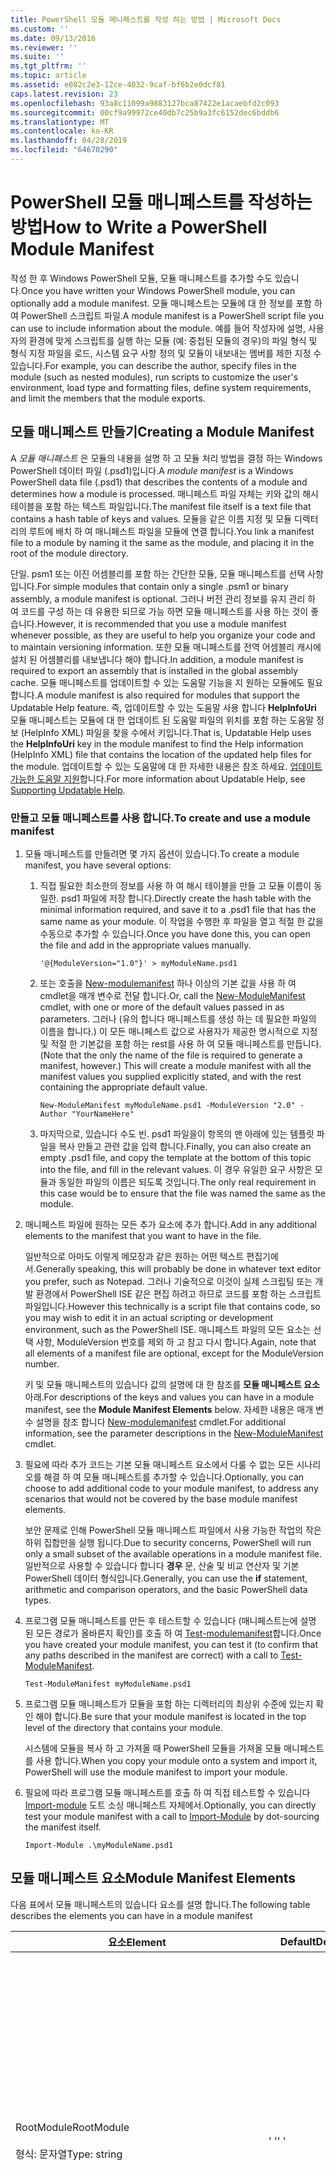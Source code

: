 ```yaml
---
title: PowerShell 모듈 매니페스트를 작성 하는 방법 | Microsoft Docs
ms.custom: ''
ms.date: 09/13/2016
ms.reviewer: ''
ms.suite: ''
ms.tgt_pltfrm: ''
ms.topic: article
ms.assetid: e082c2e3-12ce-4032-9caf-bf6b2e0dcf81
caps.latest.revision: 23
ms.openlocfilehash: 93a8c11099a9883127bca87422e1acaebfd2c093
ms.sourcegitcommit: 00cf9a99972ce40db7c25b9a3fc6152dec6bddb6
ms.translationtype: MT
ms.contentlocale: ko-KR
ms.lasthandoff: 04/28/2019
ms.locfileid: "64670290"
---
```

# <a name="how-to-write-a-powershell-module-manifest"></a><span data-ttu-id="dcaa3-102">PowerShell 모듈 매니페스트를 작성하는 방법</span><span class="sxs-lookup"><span data-stu-id="dcaa3-102">How to Write a PowerShell Module Manifest</span></span>

<span data-ttu-id="dcaa3-103">작성 한 후 Windows PowerShell 모듈, 모듈 매니페스트를 추가할 수도 있습니다.</span><span class="sxs-lookup"><span data-stu-id="dcaa3-103">Once you have written your Windows PowerShell module, you can optionally add a module manifest.</span></span> <span data-ttu-id="dcaa3-104">모듈 매니페스트는 모듈에 대 한 정보를 포함 하 여 PowerShell 스크립트 파일.</span><span class="sxs-lookup"><span data-stu-id="dcaa3-104">A module manifest is a PowerShell script file you can use to include information about the module.</span></span> <span data-ttu-id="dcaa3-105">예를 들어 작성자에 설명, 사용자의 환경에 맞게 스크립트를 실행 하는 모듈 (예: 중첩된 모듈의 경우)의 파일 형식 및 형식 지정 파일을 로드, 시스템 요구 사항 정의 및 모듈이 내보내는 멤버를 제한 지정 수 있습니다.</span><span class="sxs-lookup"><span data-stu-id="dcaa3-105">For example, you can describe the author, specify files in the module (such as nested modules), run scripts to customize the user's environment, load type and formatting files, define system requirements, and limit the members that the module exports.</span></span>

## <a name="creating-a-module-manifest"></a><span data-ttu-id="dcaa3-106">모듈 매니페스트 만들기</span><span class="sxs-lookup"><span data-stu-id="dcaa3-106">Creating a Module Manifest</span></span>

<span data-ttu-id="dcaa3-107">A *모듈 매니페스트* 은 모듈의 내용을 설명 하 고 모듈 처리 방법을 결정 하는 Windows PowerShell 데이터 파일 (.psd1)입니다.</span><span class="sxs-lookup"><span data-stu-id="dcaa3-107">A *module manifest* is a Windows PowerShell data file (.psd1) that describes the contents of a module and determines how a module is processed.</span></span> <span data-ttu-id="dcaa3-108">매니페스트 파일 자체는 키와 값의 해시 테이블을 포함 하는 텍스트 파일입니다.</span><span class="sxs-lookup"><span data-stu-id="dcaa3-108">The manifest file itself is a text file that contains a hash table of keys and values.</span></span> <span data-ttu-id="dcaa3-109">모듈을 같은 이름 지정 및 모듈 디렉터리의 루트에 배치 하 여 매니페스트 파일을 모듈에 연결 합니다.</span><span class="sxs-lookup"><span data-stu-id="dcaa3-109">You link a manifest file to a module by naming it the same as the module, and placing it in the root of the module directory.</span></span>

<span data-ttu-id="dcaa3-110">단일. psm1 또는 이진 어셈블리를 포함 하는 간단한 모듈, 모듈 매니페스트를 선택 사항입니다.</span><span class="sxs-lookup"><span data-stu-id="dcaa3-110">For simple modules that contain only a single .psm1 or binary assembly, a module manifest is optional.</span></span> <span data-ttu-id="dcaa3-111">그러나 버전 관리 정보를 유지 관리 하 여 코드를 구성 하는 데 유용한 되므로 가능 하면 모듈 매니페스트를 사용 하는 것이 좋습니다.</span><span class="sxs-lookup"><span data-stu-id="dcaa3-111">However, it is recommended that you use a module manifest whenever possible, as they are useful to help you organize your code and to maintain versioning information.</span></span> <span data-ttu-id="dcaa3-112">또한 모듈 매니페스트를 전역 어셈블리 캐시에 설치 된 어셈블리를 내보냅니다 해야 합니다.</span><span class="sxs-lookup"><span data-stu-id="dcaa3-112">In addition, a module manifest is required to export an assembly that is installed in the global assembly cache.</span></span> <span data-ttu-id="dcaa3-113">모듈 매니페스트를 업데이트할 수 있는 도움말 기능을 지 원하는 모듈에도 필요 합니다.</span><span class="sxs-lookup"><span data-stu-id="dcaa3-113">A module manifest is also required for modules that support the Updatable Help feature.</span></span> <span data-ttu-id="dcaa3-114">즉, 업데이트할 수 있는 도움말 사용 합니다 **HelpInfoUri** 모듈 매니페스트는 모듈에 대 한 업데이트 된 도움말 파일의 위치를 포함 하는 도움말 정보 (HelpInfo XML) 파일을 찾을 수에서 키입니다.</span><span class="sxs-lookup"><span data-stu-id="dcaa3-114">That is, Updatable Help uses the **HelpInfoUri** key in the module manifest to find the Help information (HelpInfo XML) file that contains the location of the updated help files for the module.</span></span> <span data-ttu-id="dcaa3-115">업데이트할 수 있는 도움말에 대 한 자세한 내용은 참조 하세요. [업데이트 가능한 도움말 지원](./supporting-updatable-help.md)합니다.</span><span class="sxs-lookup"><span data-stu-id="dcaa3-115">For more information about Updatable Help, see [Supporting Updatable Help](./supporting-updatable-help.md).</span></span>

### <a name="to-create-and-use-a-module-manifest"></a><span data-ttu-id="dcaa3-116">만들고 모듈 매니페스트를 사용 합니다.</span><span class="sxs-lookup"><span data-stu-id="dcaa3-116">To create and use a module manifest</span></span>

1. <span data-ttu-id="dcaa3-117">모듈 매니페스트를 만들려면 몇 가지 옵션이 있습니다.</span><span class="sxs-lookup"><span data-stu-id="dcaa3-117">To create a module manifest, you have several options:</span></span>

   1. <span data-ttu-id="dcaa3-118">직접 필요한 최소한의 정보를 사용 하 여 해시 테이블을 만들 고 모듈 이름이 동일한. psd1 파일에 저장 합니다.</span><span class="sxs-lookup"><span data-stu-id="dcaa3-118">Directly create the hash table with the minimal information required, and save it to a .psd1 file that has the same name as your module.</span></span> <span data-ttu-id="dcaa3-119">이 작업을 수행한 후 파일을 열고 적절 한 값을 수동으로 추가할 수 있습니다.</span><span class="sxs-lookup"><span data-stu-id="dcaa3-119">Once you have done this, you can open the file and add in the appropriate values manually.</span></span>

      `'@{ModuleVersion="1.0"}' > myModuleName.psd1`

   2. <span data-ttu-id="dcaa3-120">또는 호출을 [New-modulemanifest](/powershell/module/Microsoft.PowerShell.Core/New-ModuleManifest) 하나 이상의 기본 값을 사용 하 여 cmdlet을 매개 변수로 전달 합니다.</span><span class="sxs-lookup"><span data-stu-id="dcaa3-120">Or, call the [New-ModuleManifest](/powershell/module/Microsoft.PowerShell.Core/New-ModuleManifest) cmdlet, with one or more of the default values passed in as parameters.</span></span> <span data-ttu-id="dcaa3-121">그러나 (유의 합니다 매니페스트를 생성 하는 데 필요한 파일의 이름을 합니다.) 이 모든 매니페스트 값으로 사용자가 제공한 명시적으로 지정 및 적절 한 기본값을 포함 하는 rest를 사용 하 여 모듈 매니페스트를 만듭니다.</span><span class="sxs-lookup"><span data-stu-id="dcaa3-121">(Note that the only the name of the file is required to generate a manifest, however.) This will create a module manifest with all the manifest values you supplied explicitly stated, and with the rest containing the appropriate default value.</span></span>

      `New-ModuleManifest myModuleName.psd1 -ModuleVersion "2.0" -Author "YourNameHere"`

   3. <span data-ttu-id="dcaa3-122">마지막으로, 있습니다 수도 빈. psd1 파일을이 항목의 맨 아래에 있는 템플릿 파일을 복사 만들고 관련 값을 입력 합니다.</span><span class="sxs-lookup"><span data-stu-id="dcaa3-122">Finally, you can also create an empty .psd1 file, and copy the template at the bottom of this topic into the file, and fill in the relevant values.</span></span> <span data-ttu-id="dcaa3-123">이 경우 유일한 요구 사항은 모듈과 동일한 파일의 이름은 되도록 것입니다.</span><span class="sxs-lookup"><span data-stu-id="dcaa3-123">The only real requirement in this case would be to ensure that the file was named the same as the module.</span></span>

2. <span data-ttu-id="dcaa3-124">매니페스트 파일에 원하는 모든 추가 요소에 추가 합니다.</span><span class="sxs-lookup"><span data-stu-id="dcaa3-124">Add in any additional elements to the manifest that you want to have in the file.</span></span>

   <span data-ttu-id="dcaa3-125">일반적으로 아마도 이렇게 메모장과 같은 원하는 어떤 텍스트 편집기에서.</span><span class="sxs-lookup"><span data-stu-id="dcaa3-125">Generally speaking, this will probably be done in whatever text editor you prefer, such as Notepad.</span></span> <span data-ttu-id="dcaa3-126">그러나 기술적으로 이것이 실제 스크립팅 또는 개발 환경에서 PowerShell ISE 같은 편집 하려고 하므로 코드를 포함 하는 스크립트 파일입니다.</span><span class="sxs-lookup"><span data-stu-id="dcaa3-126">However this technically is a script file that contains code, so you may wish to edit it in an actual scripting or development environment, such as the PowerShell ISE.</span></span> <span data-ttu-id="dcaa3-127">매니페스트 파일의 모든 요소는 선택 사항, ModuleVersion 번호를 제외 하 고 참고 다시 합니다.</span><span class="sxs-lookup"><span data-stu-id="dcaa3-127">Again, note that all elements of a manifest file are optional, except for the ModuleVersion number.</span></span>

   <span data-ttu-id="dcaa3-128">키 및 모듈 매니페스트의 있습니다 값의 설명에 대 한 참조를 **모듈 매니페스트 요소** 아래.</span><span class="sxs-lookup"><span data-stu-id="dcaa3-128">For descriptions of the keys and values you can have in a module manifest, see the **Module Manifest Elements** below.</span></span> <span data-ttu-id="dcaa3-129">자세한 내용은 매개 변수 설명을 참조 합니다 [New-modulemanifest](/powershell/module/Microsoft.PowerShell.Core/New-ModuleManifest) cmdlet.</span><span class="sxs-lookup"><span data-stu-id="dcaa3-129">For additional information, see the parameter descriptions in the  [New-ModuleManifest](/powershell/module/Microsoft.PowerShell.Core/New-ModuleManifest) cmdlet.</span></span>

3. <span data-ttu-id="dcaa3-130">필요에 따라 추가 코드는 기본 모듈 매니페스트 요소에서 다룰 수 없는 모든 시나리오를 해결 하 여 모듈 매니페스트를 추가할 수 있습니다.</span><span class="sxs-lookup"><span data-stu-id="dcaa3-130">Optionally, you can choose to add additional code to your module manifest, to address any scenarios that would not be covered by the base module manifest elements.</span></span>

   <span data-ttu-id="dcaa3-131">보안 문제로 인해 PowerShell 모듈 매니페스트 파일에서 사용 가능한 작업의 작은 하위 집합만을 실행 됩니다.</span><span class="sxs-lookup"><span data-stu-id="dcaa3-131">Due to security concerns, PowerShell will run only a small subset of the available operations in a module manifest file.</span></span> <span data-ttu-id="dcaa3-132">일반적으로 사용할 수 있습니다 합니다 **경우** 문, 산술 및 비교 연산자 및 기본 PowerShell 데이터 형식입니다.</span><span class="sxs-lookup"><span data-stu-id="dcaa3-132">Generally, you can use the **if** statement, arithmetic and comparison operators, and the basic PowerShell data types.</span></span>

4. <span data-ttu-id="dcaa3-133">프로그램 모듈 매니페스트를 만든 후 테스트할 수 있습니다 (매니페스트는에 설명 된 모든 경로가 올바른지 확인)를 호출 하 여 [Test-modulemanifest](/powershell/module/Microsoft.PowerShell.Core/Test-ModuleManifest)합니다.</span><span class="sxs-lookup"><span data-stu-id="dcaa3-133">Once you have created your module manifest, you can test it (to confirm that any paths described in the manifest are correct) with a call to [Test-ModuleManifest](/powershell/module/Microsoft.PowerShell.Core/Test-ModuleManifest).</span></span>

   `Test-ModuleManifest myModuleName.psd1`

5. <span data-ttu-id="dcaa3-134">프로그램 모듈 매니페스트가 모듈을 포함 하는 디렉터리의 최상위 수준에 있는지 확인 해야 합니다.</span><span class="sxs-lookup"><span data-stu-id="dcaa3-134">Be sure that your module manifest is located in the top level of the directory that contains your module.</span></span>

   <span data-ttu-id="dcaa3-135">시스템에 모듈을 복사 하 고 가져올 때 PowerShell 모듈을 가져올 모듈 매니페스트를 사용 합니다.</span><span class="sxs-lookup"><span data-stu-id="dcaa3-135">When you copy your module onto a system and import it, PowerShell will use the module manifest to import your module.</span></span>

6. <span data-ttu-id="dcaa3-136">필요에 따라 프로그램 모듈 매니페스트를 호출 하 여 직접 테스트할 수 있습니다 [Import-module](/powershell/module/Microsoft.PowerShell.Core/Import-Module) 도트 소싱 매니페스트 자체에서.</span><span class="sxs-lookup"><span data-stu-id="dcaa3-136">Optionally, you can directly test your module manifest with a call to [Import-Module](/powershell/module/Microsoft.PowerShell.Core/Import-Module) by dot-sourcing the manifest itself.</span></span>

   `Import-Module .\myModuleName.psd1`

## <a name="module-manifest-elements"></a><span data-ttu-id="dcaa3-137">모듈 매니페스트 요소</span><span class="sxs-lookup"><span data-stu-id="dcaa3-137">Module Manifest Elements</span></span>

<span data-ttu-id="dcaa3-138">다음 표에서 모듈 매니페스트의 있습니다 요소를 설명 합니다.</span><span class="sxs-lookup"><span data-stu-id="dcaa3-138">The following table describes the elements you can have in a module manifest</span></span>

|<span data-ttu-id="dcaa3-139">요소</span><span class="sxs-lookup"><span data-stu-id="dcaa3-139">Element</span></span>|<span data-ttu-id="dcaa3-140">Default</span><span class="sxs-lookup"><span data-stu-id="dcaa3-140">Default</span></span>|<span data-ttu-id="dcaa3-141">설명</span><span class="sxs-lookup"><span data-stu-id="dcaa3-141">Description</span></span>|
|-------------|-------------|-----------------|
|<span data-ttu-id="dcaa3-142">RootModule</span><span class="sxs-lookup"><span data-stu-id="dcaa3-142">RootModule</span></span><br /><br /> <span data-ttu-id="dcaa3-143">형식: 문자열</span><span class="sxs-lookup"><span data-stu-id="dcaa3-143">Type: string</span></span>|<span data-ttu-id="dcaa3-144">' '</span><span class="sxs-lookup"><span data-stu-id="dcaa3-144">' '</span></span>|<span data-ttu-id="dcaa3-145">스크립트 모듈 또는 이진 모듈 파일이이 매니페스트에 연결 된입니다.</span><span class="sxs-lookup"><span data-stu-id="dcaa3-145">Script module or binary module file associated with this manifest.</span></span> <span data-ttu-id="dcaa3-146">이전 버전의 PowerShell이이 요소는 ModuleToProcess를 호출 합니다.</span><span class="sxs-lookup"><span data-stu-id="dcaa3-146">Previous versions of PowerShell called this element the ModuleToProcess.</span></span><br /><br /> <span data-ttu-id="dcaa3-147">루트 모듈에 대해 가능한 유형을 비워둘 수 (있는 이해를 돕기 위해를 **매니페스트** 모듈), 스크립트 모듈의 이름 (이 수 있습니다. psm1는 **스크립트** 모듈), 또는 이진 모듈 (.exe 또는.dll의 이름 그러면이 **이진** 모듈).</span><span class="sxs-lookup"><span data-stu-id="dcaa3-147">Possible types for the root module can be empty (which will make this a **Manifest** module), the name of a script module (.psm1, which makes this a **Script** module), or the name of a binary module (.exe or .dll, which makes this a **Binary** module).</span></span> <span data-ttu-id="dcaa3-148">모듈 매니페스트 (.psd1) 또는 스크립트 파일 (.ps1) 이름을이 요소에 배치 하면 오류가 발생 합니다.</span><span class="sxs-lookup"><span data-stu-id="dcaa3-148">Placing the name of a module manifest (.psd1) or a script file (.ps1) in this element will cause an error to occur.</span></span>|
|<span data-ttu-id="dcaa3-149">ModuleVersion</span><span class="sxs-lookup"><span data-stu-id="dcaa3-149">ModuleVersion</span></span><br /><br /> <span data-ttu-id="dcaa3-150">형식: 문자열</span><span class="sxs-lookup"><span data-stu-id="dcaa3-150">Type: string</span></span>|<span data-ttu-id="dcaa3-151">1.0</span><span class="sxs-lookup"><span data-stu-id="dcaa3-151">1.0</span></span>|<span data-ttu-id="dcaa3-152">이 모듈의 버전 번호입니다.</span><span class="sxs-lookup"><span data-stu-id="dcaa3-152">Version number of this module.</span></span> <span data-ttu-id="dcaa3-153">문자열 [System.Version]로 변환할 수 있어야 합니다.</span><span class="sxs-lookup"><span data-stu-id="dcaa3-153">The string must be able to convert to [System.Version].</span></span> <span data-ttu-id="dcaa3-154">즉, ' #. #. #. #. #'.</span><span class="sxs-lookup"><span data-stu-id="dcaa3-154">That is, '#.#.#.#.#'.</span></span> <span data-ttu-id="dcaa3-155">`Import-Module` 찾은 첫 번째 모듈을 로드 합니다는 **$psModulePath** 는 이름과 일치 하는 및를 최소한으로 높은 ModuleVersion에는 `-MinimumVersion` 매개 변수입니다.</span><span class="sxs-lookup"><span data-stu-id="dcaa3-155">`Import-Module` will load the first module it finds on the **$psModulePath** that matches the name, and has at least as high a ModuleVersion, as the `-MinimumVersion` parameter.</span></span> <span data-ttu-id="dcaa3-156">특정 버전을 가져오려면는`-RequiredVersion` 매개 변수를 대신 합니다.</span><span class="sxs-lookup"><span data-stu-id="dcaa3-156">To import a specific version, use the`-RequiredVersion` parameter, instead.</span></span><br /><br /> <span data-ttu-id="dcaa3-157">예: `ModuleVersion = '1.0'`</span><span class="sxs-lookup"><span data-stu-id="dcaa3-157">Example: `ModuleVersion = '1.0'`</span></span>|
|<span data-ttu-id="dcaa3-158">GUID</span><span class="sxs-lookup"><span data-stu-id="dcaa3-158">GUID</span></span><br /><br /> <span data-ttu-id="dcaa3-159">형식: 문자열</span><span class="sxs-lookup"><span data-stu-id="dcaa3-159">Type: string</span></span>|<span data-ttu-id="dcaa3-160">자동 생성 된 GUID</span><span class="sxs-lookup"><span data-stu-id="dcaa3-160">Autogenerated GUID</span></span>|<span data-ttu-id="dcaa3-161">이 모듈을 고유 하 게 식별 하는 데 사용 하는 ID입니다.</span><span class="sxs-lookup"><span data-stu-id="dcaa3-161">ID used to uniquely identify this module.</span></span> <span data-ttu-id="dcaa3-162">참고는 현재 GUID 기준으로 모듈을 가져올 수 없습니다.</span><span class="sxs-lookup"><span data-stu-id="dcaa3-162">Note that you cannot currently import a module by GUID.</span></span><br /><br /> <span data-ttu-id="dcaa3-163">예: `GUID = 'cfc45206-1e49-459d-a8ad-5b571ef94857'`</span><span class="sxs-lookup"><span data-stu-id="dcaa3-163">Example: `GUID = 'cfc45206-1e49-459d-a8ad-5b571ef94857'`</span></span>|
|<span data-ttu-id="dcaa3-164">Author</span><span class="sxs-lookup"><span data-stu-id="dcaa3-164">Author</span></span><br /><br /> <span data-ttu-id="dcaa3-165">형식: 문자열</span><span class="sxs-lookup"><span data-stu-id="dcaa3-165">Type: string</span></span>|<span data-ttu-id="dcaa3-166">없음</span><span class="sxs-lookup"><span data-stu-id="dcaa3-166">None</span></span>|<span data-ttu-id="dcaa3-167">이 모듈의 작성자입니다.</span><span class="sxs-lookup"><span data-stu-id="dcaa3-167">Author of this module.</span></span><br /><br /> <span data-ttu-id="dcaa3-168">예: `Author = 'AuthorNameHere'`</span><span class="sxs-lookup"><span data-stu-id="dcaa3-168">Example: `Author = 'AuthorNameHere'`</span></span>|
|<span data-ttu-id="dcaa3-169">CompanyName</span><span class="sxs-lookup"><span data-stu-id="dcaa3-169">CompanyName</span></span><br /><br /> <span data-ttu-id="dcaa3-170">형식: 문자열</span><span class="sxs-lookup"><span data-stu-id="dcaa3-170">Type: string</span></span>|<span data-ttu-id="dcaa3-171">Unknown</span><span class="sxs-lookup"><span data-stu-id="dcaa3-171">Unknown</span></span>|<span data-ttu-id="dcaa3-172">회사 또는이 모듈의 공급 업체입니다.</span><span class="sxs-lookup"><span data-stu-id="dcaa3-172">Company or vendor of this module.</span></span><br /><br /> <span data-ttu-id="dcaa3-173">예: `CompanyName = 'Fabrikam'`</span><span class="sxs-lookup"><span data-stu-id="dcaa3-173">Example: `CompanyName = 'Fabrikam'`</span></span>|
|<span data-ttu-id="dcaa3-174">저작권</span><span class="sxs-lookup"><span data-stu-id="dcaa3-174">Copyright</span></span><br /><br /> <span data-ttu-id="dcaa3-175">형식: 문자열</span><span class="sxs-lookup"><span data-stu-id="dcaa3-175">Type: string</span></span>|<span data-ttu-id="dcaa3-176">(c) [currentYear] [작성].</span><span class="sxs-lookup"><span data-stu-id="dcaa3-176">(c) [currentYear] [Author].</span></span> <span data-ttu-id="dcaa3-177">All rights reserved.</span><span class="sxs-lookup"><span data-stu-id="dcaa3-177">All rights reserved.</span></span>|<span data-ttu-id="dcaa3-178">이 모듈에 대 한 저작권 정보입니다.</span><span class="sxs-lookup"><span data-stu-id="dcaa3-178">Copyright statement for this module.</span></span><br /><br /> <span data-ttu-id="dcaa3-179">예: `Copyright = '2016 AuthorName. All rights reserved.'`</span><span class="sxs-lookup"><span data-stu-id="dcaa3-179">Example: `Copyright = '2016 AuthorName. All rights reserved.'`</span></span>|
|<span data-ttu-id="dcaa3-180">설명</span><span class="sxs-lookup"><span data-stu-id="dcaa3-180">Description</span></span><br /><br /> <span data-ttu-id="dcaa3-181">형식: 문자열</span><span class="sxs-lookup"><span data-stu-id="dcaa3-181">Type: string</span></span>|<span data-ttu-id="dcaa3-182">' '</span><span class="sxs-lookup"><span data-stu-id="dcaa3-182">' '</span></span>|<span data-ttu-id="dcaa3-183">이 모듈에서 제공 하는 기능에 대 한 설명입니다.</span><span class="sxs-lookup"><span data-stu-id="dcaa3-183">Description of the functionality provided by this module.</span></span><br /><br /> <span data-ttu-id="dcaa3-184">예: `Description = 'This is a description of a module.'`</span><span class="sxs-lookup"><span data-stu-id="dcaa3-184">Example: `Description = 'This is a description of a module.'`</span></span>|
|<span data-ttu-id="dcaa3-185">PowerShellVersion</span><span class="sxs-lookup"><span data-stu-id="dcaa3-185">PowerShellVersion</span></span><br /><br /> <span data-ttu-id="dcaa3-186">형식: 문자열</span><span class="sxs-lookup"><span data-stu-id="dcaa3-186">Type: string</span></span>|<span data-ttu-id="dcaa3-187">' '</span><span class="sxs-lookup"><span data-stu-id="dcaa3-187">' '</span></span>|<span data-ttu-id="dcaa3-188">이 모듈에 필요한 Windows PowerShell 엔진의 최소 버전입니다.</span><span class="sxs-lookup"><span data-stu-id="dcaa3-188">Minimum version of the Windows PowerShell engine required by this module.</span></span> <span data-ttu-id="dcaa3-189">현재 유효한 값 이며 1.0, 2.0, 3.0, 4.0 및 5.0</span><span class="sxs-lookup"><span data-stu-id="dcaa3-189">Current valid values are 1.0, 2.0, 3.0, 4.0, and 5.0.</span></span><br /><br /> <span data-ttu-id="dcaa3-190">예: `PowerShellVersion = '5.0'`</span><span class="sxs-lookup"><span data-stu-id="dcaa3-190">Example: `PowerShellVersion = '5.0'`</span></span>|
|<span data-ttu-id="dcaa3-191">PowerShellHostName</span><span class="sxs-lookup"><span data-stu-id="dcaa3-191">PowerShellHostName</span></span><br /><br /> <span data-ttu-id="dcaa3-192">형식: 문자열</span><span class="sxs-lookup"><span data-stu-id="dcaa3-192">Type: string</span></span>|<span data-ttu-id="dcaa3-193">' '</span><span class="sxs-lookup"><span data-stu-id="dcaa3-193">' '</span></span>|<span data-ttu-id="dcaa3-194">모듈에 필요한 Windows PowerShell 호스트의 이름을 지정 합니다.</span><span class="sxs-lookup"><span data-stu-id="dcaa3-194">Specifies the name of the Windows PowerShell host that is required by the module.</span></span> <span data-ttu-id="dcaa3-195">이 이름은 Windows PowerShell에서 제공 됩니다.</span><span class="sxs-lookup"><span data-stu-id="dcaa3-195">This name is provided by Windows PowerShell.</span></span> <span data-ttu-id="dcaa3-196">프로그램에서 호스트 프로그램의 이름을 찾으려면 입력: `$host.name` 합니다.</span><span class="sxs-lookup"><span data-stu-id="dcaa3-196">To find the name of a host program, in the program, type: `$host.name` .</span></span><br /><br /> <span data-ttu-id="dcaa3-197">예: `PowerShellHostName = 'Windows PowerShell ISE Host'`</span><span class="sxs-lookup"><span data-stu-id="dcaa3-197">Example: `PowerShellHostName = 'Windows PowerShell ISE Host'`</span></span>|
|<span data-ttu-id="dcaa3-198">PowerShellHostVersion</span><span class="sxs-lookup"><span data-stu-id="dcaa3-198">PowerShellHostVersion</span></span><br /><br /> <span data-ttu-id="dcaa3-199">형식: 문자열</span><span class="sxs-lookup"><span data-stu-id="dcaa3-199">Type: string</span></span>|<span data-ttu-id="dcaa3-200">' '</span><span class="sxs-lookup"><span data-stu-id="dcaa3-200">' '</span></span>|<span data-ttu-id="dcaa3-201">이 모듈에 필요한 Windows PowerShell 호스트의 최소 버전입니다.</span><span class="sxs-lookup"><span data-stu-id="dcaa3-201">Minimum version of the Windows PowerShell host required by this module.</span></span><br /><br /> <span data-ttu-id="dcaa3-202">예: `PowerShellHostVersion = '2.0'`</span><span class="sxs-lookup"><span data-stu-id="dcaa3-202">Example: `PowerShellHostVersion = '2.0'`</span></span>|
|<span data-ttu-id="dcaa3-203">DotNetFrameworkVersion</span><span class="sxs-lookup"><span data-stu-id="dcaa3-203">DotNetFrameworkVersion</span></span><br /><br /> <span data-ttu-id="dcaa3-204">형식: 문자열</span><span class="sxs-lookup"><span data-stu-id="dcaa3-204">Type: string</span></span>|<span data-ttu-id="dcaa3-205">' '</span><span class="sxs-lookup"><span data-stu-id="dcaa3-205">' '</span></span>|<span data-ttu-id="dcaa3-206">이 모듈에 필요한 Microsoft.NET Framework의 최소 버전입니다.</span><span class="sxs-lookup"><span data-stu-id="dcaa3-206">Minimum version of Microsoft .NET Framework required by this module.</span></span><br /><br /> <span data-ttu-id="dcaa3-207">예: `DotNetFrameworkVersion = '3.5'`</span><span class="sxs-lookup"><span data-stu-id="dcaa3-207">Example: `DotNetFrameworkVersion = '3.5'`</span></span>|
|<span data-ttu-id="dcaa3-208">CLRVersion</span><span class="sxs-lookup"><span data-stu-id="dcaa3-208">CLRVersion</span></span><br /><br /> <span data-ttu-id="dcaa3-209">형식: 문자열</span><span class="sxs-lookup"><span data-stu-id="dcaa3-209">Type: string</span></span>|<span data-ttu-id="dcaa3-210">' '</span><span class="sxs-lookup"><span data-stu-id="dcaa3-210">' '</span></span>|<span data-ttu-id="dcaa3-211">이 모듈에 필요한 공용 언어 런타임 (CLR)의 최소 버전입니다.</span><span class="sxs-lookup"><span data-stu-id="dcaa3-211">Minimum version of the common language runtime (CLR) required by this module.</span></span><br /><br /> <span data-ttu-id="dcaa3-212">예: `CLRVersion = '3.5'`</span><span class="sxs-lookup"><span data-stu-id="dcaa3-212">Example: `CLRVersion = '3.5'`</span></span>|
|<span data-ttu-id="dcaa3-213">ProcessorArchitecture</span><span class="sxs-lookup"><span data-stu-id="dcaa3-213">ProcessorArchitecture</span></span><br /><br /> <span data-ttu-id="dcaa3-214">형식: 문자열</span><span class="sxs-lookup"><span data-stu-id="dcaa3-214">Type: string</span></span>|<span data-ttu-id="dcaa3-215">' '</span><span class="sxs-lookup"><span data-stu-id="dcaa3-215">' '</span></span>|<span data-ttu-id="dcaa3-216">프로세서 아키텍처 (None, X86, Amd64)이이 모듈에 필요한입니다.</span><span class="sxs-lookup"><span data-stu-id="dcaa3-216">Processor architecture (None, X86, Amd64) required by this module.</span></span> <span data-ttu-id="dcaa3-217">유효한 값은 x86, AMD64, IA64 및 None(알 수 없음 또는 지정되지 않음)입니다.</span><span class="sxs-lookup"><span data-stu-id="dcaa3-217">Valid values are x86, AMD64, IA64, and None (unknown or unspecified).</span></span><br /><br /> <span data-ttu-id="dcaa3-218">예: `ProcessorArchitecture = 'x86'`</span><span class="sxs-lookup"><span data-stu-id="dcaa3-218">Example: `ProcessorArchitecture = 'x86'`</span></span>|
|<span data-ttu-id="dcaa3-219">RequiredModules</span><span class="sxs-lookup"><span data-stu-id="dcaa3-219">RequiredModules</span></span><br /><br /> <span data-ttu-id="dcaa3-220">형식: [string []]</span><span class="sxs-lookup"><span data-stu-id="dcaa3-220">Type: [string[]]</span></span>|<span data-ttu-id="dcaa3-221">@()</span><span class="sxs-lookup"><span data-stu-id="dcaa3-221">@()</span></span>|<span data-ttu-id="dcaa3-222">이 모듈을 가져오기 전에 전역 환경으로 가져와야 하는 모듈입니다.</span><span class="sxs-lookup"><span data-stu-id="dcaa3-222">Modules that must be imported into the global environment prior to importing this module.</span></span> <span data-ttu-id="dcaa3-223">가 이미 로드 되지 않은 나열 된 모든 모듈이 로드 됩니다.</span><span class="sxs-lookup"><span data-stu-id="dcaa3-223">This will load any modules listed unless they have already been loaded.</span></span> <span data-ttu-id="dcaa3-224">(예를 들어, 일부 모듈이 이미 로드 수 있습니다 다른 모듈에 의해.).</span><span class="sxs-lookup"><span data-stu-id="dcaa3-224">(For example, some modules may already be loaded by a different module.).</span></span> <span data-ttu-id="dcaa3-225">특정 버전을 사용 하 여 로드를 지정할 수 이기도 `RequiredVersion` 대신 `ModuleVersion`합니다.</span><span class="sxs-lookup"><span data-stu-id="dcaa3-225">It is also possible to specify a specific version to load using `RequiredVersion` rather than `ModuleVersion`.</span></span> <span data-ttu-id="dcaa3-226">사용 하는 경우 `ModuleVersion` 최소 지정 된 버전의 사용 가능한 최신 버전을 로드 됩니다.</span><span class="sxs-lookup"><span data-stu-id="dcaa3-226">When using `ModuleVersion` it will load the newest version available with a minimum of the version specified.</span></span><br /><br /> <span data-ttu-id="dcaa3-227">예: `RequiredModules = @(@{ModuleName="myDependentModule"; ModuleVersion="2.0"; Guid="cfc45206-1e49-459d-a8ad-5b571ef94857"})`</span><span class="sxs-lookup"><span data-stu-id="dcaa3-227">Example: `RequiredModules = @(@{ModuleName="myDependentModule"; ModuleVersion="2.0"; Guid="cfc45206-1e49-459d-a8ad-5b571ef94857"})`</span></span><br /><br /> <span data-ttu-id="dcaa3-228">예: `RequiredModules = @(@{ModuleName="myDependentModule"; RequiredVersion="1.5"; Guid="cfc45206-1e49-459d-a8ad-5b571ef94857"})`</span><span class="sxs-lookup"><span data-stu-id="dcaa3-228">Example: `RequiredModules = @(@{ModuleName="myDependentModule"; RequiredVersion="1.5"; Guid="cfc45206-1e49-459d-a8ad-5b571ef94857"})`</span></span>|
|<span data-ttu-id="dcaa3-229">RequiredAssemblies</span><span class="sxs-lookup"><span data-stu-id="dcaa3-229">RequiredAssemblies</span></span><br /><br /> <span data-ttu-id="dcaa3-230">형식: [string []]</span><span class="sxs-lookup"><span data-stu-id="dcaa3-230">Type: [string[]]</span></span>|<span data-ttu-id="dcaa3-231">@()</span><span class="sxs-lookup"><span data-stu-id="dcaa3-231">@()</span></span>|<span data-ttu-id="dcaa3-232">이 모듈을 가져오기 전에 로드 해야 하는 어셈블리입니다.</span><span class="sxs-lookup"><span data-stu-id="dcaa3-232">Assemblies that must be loaded prior to importing this module.</span></span><br /><br /> <span data-ttu-id="dcaa3-233">RequiredModules 달리, 아직 로드 되지 않은 경우 PowerShell을 RequiredAssemblies 로드 됩니다.</span><span class="sxs-lookup"><span data-stu-id="dcaa3-233">Note that unlike RequiredModules, PowerShell will load the RequiredAssemblies if they are not already loaded.</span></span>|
|<span data-ttu-id="dcaa3-234">ScriptsToProcess</span><span class="sxs-lookup"><span data-stu-id="dcaa3-234">ScriptsToProcess</span></span><br /><br /> <span data-ttu-id="dcaa3-235">형식: [string []]</span><span class="sxs-lookup"><span data-stu-id="dcaa3-235">Type: [string[]]</span></span>|<span data-ttu-id="dcaa3-236">@()</span><span class="sxs-lookup"><span data-stu-id="dcaa3-236">@()</span></span>|<span data-ttu-id="dcaa3-237">모듈을 가져올 때 호출자의 세션 상태에서 실행 되는 스크립트 (.ps1) 파일입니다.</span><span class="sxs-lookup"><span data-stu-id="dcaa3-237">Script (.ps1) files that are run in the caller's session state when the module is imported.</span></span> <span data-ttu-id="dcaa3-238">전역 세션 상태 또는 다른 모듈 세션 상태의 중첩된 모듈에 대 한 수 있습니다.</span><span class="sxs-lookup"><span data-stu-id="dcaa3-238">This could be the global session state or, for nested modules, the session state of another module.</span></span> <span data-ttu-id="dcaa3-239">이러한 스크립트를 사용 하 여 로그인 스크립트를 사용할 수도 처럼 환경을 준비할 수 있습니다.</span><span class="sxs-lookup"><span data-stu-id="dcaa3-239">You can use these scripts to prepare an environment just as you might use a login script.</span></span><br /><br /> <span data-ttu-id="dcaa3-240">이러한 스크립트는 매니페스트에 나열 된 모듈 로드 되기 전에 실행 됩니다.</span><span class="sxs-lookup"><span data-stu-id="dcaa3-240">These scripts are run before any of the modules listed in the manifest are loaded.</span></span>|
|<span data-ttu-id="dcaa3-241">TypesToProcess</span><span class="sxs-lookup"><span data-stu-id="dcaa3-241">TypesToProcess</span></span><br /><br /> <span data-ttu-id="dcaa3-242">형식: [개체 []]</span><span class="sxs-lookup"><span data-stu-id="dcaa3-242">Type: [Object[]]</span></span>|<span data-ttu-id="dcaa3-243">@()</span><span class="sxs-lookup"><span data-stu-id="dcaa3-243">@()</span></span>|<span data-ttu-id="dcaa3-244">이 모듈을 가져올 때 로드 되도록 파일 (.ps1xml)를 입력 합니다.</span><span class="sxs-lookup"><span data-stu-id="dcaa3-244">Type files (.ps1xml) to be loaded when importing this module.</span></span>|
|<span data-ttu-id="dcaa3-245">FormatsToProcess</span><span class="sxs-lookup"><span data-stu-id="dcaa3-245">FormatsToProcess</span></span><br /><br /> <span data-ttu-id="dcaa3-246">형식: [개체 []]</span><span class="sxs-lookup"><span data-stu-id="dcaa3-246">Type: [Object[]]</span></span>|<span data-ttu-id="dcaa3-247">@()</span><span class="sxs-lookup"><span data-stu-id="dcaa3-247">@()</span></span>|<span data-ttu-id="dcaa3-248">이 모듈을 가져올 때 로드 되도록 파일 (.ps1xml) 서식을 지정 합니다.</span><span class="sxs-lookup"><span data-stu-id="dcaa3-248">Format files (.ps1xml) to be loaded when importing this module.</span></span>|
|<span data-ttu-id="dcaa3-249">NestedModules</span><span class="sxs-lookup"><span data-stu-id="dcaa3-249">NestedModules</span></span><br /><br /> <span data-ttu-id="dcaa3-250">형식: [개체 []]</span><span class="sxs-lookup"><span data-stu-id="dcaa3-250">Type: [Object[]]</span></span>|<span data-ttu-id="dcaa3-251">@()</span><span class="sxs-lookup"><span data-stu-id="dcaa3-251">@()</span></span>|<span data-ttu-id="dcaa3-252">모듈 가져오기 RootModule/ModuleToProcess에 지정 된 모듈의 중첩 된 모듈로입니다.</span><span class="sxs-lookup"><span data-stu-id="dcaa3-252">Modules to import as nested modules of the module specified in RootModule/ModuleToProcess.</span></span><br /><br /> <span data-ttu-id="dcaa3-253">모듈 이름을이 요소에 추가 하는 것은 호출 비슷합니다 `Import-Module` 에서 스크립트 또는 어셈블리 코드 내에서.</span><span class="sxs-lookup"><span data-stu-id="dcaa3-253">Adding a module name to this element is similar to calling `Import-Module` from within your script or assembly code.</span></span> <span data-ttu-id="dcaa3-254">주요 차이점은 점 쉽게 새로운를 로드 하는 다음 매니페스트 파일에서 볼 수입니다.</span><span class="sxs-lookup"><span data-stu-id="dcaa3-254">The main difference is that it's easier to see what you are loading here in the manifest file.</span></span> <span data-ttu-id="dcaa3-255">또한 모듈을 로드 하지 못하는 여기 있습니다는 아직가 로드 되지 실제 모듈입니다.</span><span class="sxs-lookup"><span data-stu-id="dcaa3-255">Also, if a module fails to load here, you will not yet have loaded your actual module.</span></span><br /><br /> <span data-ttu-id="dcaa3-256">다른 모듈 외에 스크립트 (.ps1) 파일을 로드할 수 있습니다.</span><span class="sxs-lookup"><span data-stu-id="dcaa3-256">In addition to other modules, you may also load script (.ps1) files here.</span></span> <span data-ttu-id="dcaa3-257">이러한 파일은 루트 모듈의 컨텍스트에서 실행 됩니다.</span><span class="sxs-lookup"><span data-stu-id="dcaa3-257">These files will execute in the context of the root module.</span></span> <span data-ttu-id="dcaa3-258">(이 경우 도트 소싱 루트 모듈의 스크립트에 해당)</span><span class="sxs-lookup"><span data-stu-id="dcaa3-258">(This is equivalent to dot sourcing the script in your root module.)</span></span>|
|<span data-ttu-id="dcaa3-259">FunctionsToExport</span><span class="sxs-lookup"><span data-stu-id="dcaa3-259">FunctionsToExport</span></span><br /><br /> <span data-ttu-id="dcaa3-260">다음을 입력합니다. 문자열</span><span class="sxs-lookup"><span data-stu-id="dcaa3-260">Type: String</span></span>|<span data-ttu-id="dcaa3-261">'\*'</span><span class="sxs-lookup"><span data-stu-id="dcaa3-261">'\*'</span></span>|<span data-ttu-id="dcaa3-262">호출자의 세션 상태로 모듈 (와일드 카드 문자는 허용)을 내보내는 함수를 지정 합니다.</span><span class="sxs-lookup"><span data-stu-id="dcaa3-262">Specifies the functions that the module exports (wildcard characters are permitted) to the caller's session state.</span></span> <span data-ttu-id="dcaa3-263">기본적으로 모든 함수는 내보내집니다.</span><span class="sxs-lookup"><span data-stu-id="dcaa3-263">By default, all functions are exported.</span></span> <span data-ttu-id="dcaa3-264">모듈에서 내보낸 함수를 제한 하려면이 키를 사용할 수 있습니다.</span><span class="sxs-lookup"><span data-stu-id="dcaa3-264">You can use this key to restrict the functions that are exported by the module.</span></span><br /><br /> <span data-ttu-id="dcaa3-265">호출자의 세션 상태는 전역 세션 상태 또는 중첩 모듈의 경우 다른 모듈의 세션 상태를 수 있습니다.</span><span class="sxs-lookup"><span data-stu-id="dcaa3-265">The caller's session state can be the global session state or, for nested modules, the session state of another module.</span></span> <span data-ttu-id="dcaa3-266">중첩된 모듈 체인 중첩된 모듈에서 내보낸 모든 함수는 체인의 모듈 FunctionsToExport 키를 사용 하 여 함수를 제한 하지 않으면 전역 세션 상태를 내보낼 수입니다.</span><span class="sxs-lookup"><span data-stu-id="dcaa3-266">When chaining nested modules, all functions that are exported by a nested module will be exported to the global session state unless a module in the chain restricts the function by using the FunctionsToExport key.</span></span><br /><br /> <span data-ttu-id="dcaa3-267">매니페스트는 또한 함수에 대 한 별칭을 내보냅니다, 경우에이 키 AliasesToExport 키에 해당 별칭은 나열 된 함수를 제거할 수 있지만이 키 목록에 함수 별칭을 추가할 수 없습니다.</span><span class="sxs-lookup"><span data-stu-id="dcaa3-267">If the manifest also exports aliases for the functions, this key can remove functions whose aliases are listed in the AliasesToExport key, but this key cannot add function aliases to the list.</span></span>|
|<span data-ttu-id="dcaa3-268">CmdletsToExport</span><span class="sxs-lookup"><span data-stu-id="dcaa3-268">CmdletsToExport</span></span><br /><br /> <span data-ttu-id="dcaa3-269">다음을 입력합니다. 문자열</span><span class="sxs-lookup"><span data-stu-id="dcaa3-269">Type: String</span></span>|<span data-ttu-id="dcaa3-270">'\*'</span><span class="sxs-lookup"><span data-stu-id="dcaa3-270">'\*'</span></span>|<span data-ttu-id="dcaa3-271">모듈이 내보내는 (와일드 카드 문자는 허용) 하는 cmdlet을 지정 합니다.</span><span class="sxs-lookup"><span data-stu-id="dcaa3-271">Specifies the cmdlets that the module exports (wildcard characters are permitted).</span></span> <span data-ttu-id="dcaa3-272">기본적으로 모든 cmdlet이 내보내집니다.</span><span class="sxs-lookup"><span data-stu-id="dcaa3-272">By default, all cmdlets are exported.</span></span> <span data-ttu-id="dcaa3-273">모듈에서 내보내는 cmdlet을 제한 하려면이 키를 사용할 수 있습니다.</span><span class="sxs-lookup"><span data-stu-id="dcaa3-273">You can use this key to restrict the cmdlets that are exported by the module.</span></span><br /><br /> <span data-ttu-id="dcaa3-274">호출자의 세션 상태는 전역 세션 상태 또는 중첩 모듈의 경우 다른 모듈의 세션 상태를 수 있습니다.</span><span class="sxs-lookup"><span data-stu-id="dcaa3-274">The caller's session state can be the global session state or, for nested modules, the session state of another module.</span></span> <span data-ttu-id="dcaa3-275">중첩된 모듈을 연결 하는 경우 중첩된 모듈에서 내보낸 모든 cmdlet은 궁극적으로 내보낼 수 전역 세션 상태 체인에 있는 모듈 CmdletsToExport 키를 사용 하 여 cmdlet을 제한 하지 않으면.</span><span class="sxs-lookup"><span data-stu-id="dcaa3-275">When you are chaining nested modules, all cmdlets that are exported by a nested module will be ultimately exported to the global session state unless a module in the chain restricts the cmdlet by using the CmdletsToExport key.</span></span><br /><br /> <span data-ttu-id="dcaa3-276">매니페스트는 또한 cmdlet에 대 한 별칭을 내보냅니다, 경우에이 키 AliasesToExport 키에 해당 별칭은 나열 된 cmdlet를 제거할 수 있지만이 키 목록에 cmdlet 별칭을 추가할 수 없습니다.</span><span class="sxs-lookup"><span data-stu-id="dcaa3-276">If the manifest also exports aliases for the cmdlets, this key can remove cmdlets whose aliases are listed in the AliasesToExport key, but this key cannot add cmdlet aliases to the list.</span></span>|
|<span data-ttu-id="dcaa3-277">VariablesToExport</span><span class="sxs-lookup"><span data-stu-id="dcaa3-277">VariablesToExport</span></span><br /><br /> <span data-ttu-id="dcaa3-278">다음을 입력합니다. 문자열</span><span class="sxs-lookup"><span data-stu-id="dcaa3-278">Type: String</span></span>|<span data-ttu-id="dcaa3-279">'\*'</span><span class="sxs-lookup"><span data-stu-id="dcaa3-279">'\*'</span></span>|<span data-ttu-id="dcaa3-280">호출자의 세션 상태로 모듈이 내보내는 (와일드 카드 문자는 허용) 하는 변수를 지정 합니다.</span><span class="sxs-lookup"><span data-stu-id="dcaa3-280">Specifies the variables that the module exports (wildcard characters are permitted) to the caller's session state.</span></span> <span data-ttu-id="dcaa3-281">기본적으로 모든 변수 내보내집니다.</span><span class="sxs-lookup"><span data-stu-id="dcaa3-281">By default, all variables are exported.</span></span> <span data-ttu-id="dcaa3-282">모듈에서 내보내는 변수를 제한 하려면이 키를 사용할 수 있습니다.</span><span class="sxs-lookup"><span data-stu-id="dcaa3-282">You can use this key to restrict the variables that are exported by the module.</span></span><br /><br /> <span data-ttu-id="dcaa3-283">호출자의 세션 상태는 전역 세션 상태 또는 중첩 모듈의 경우 다른 모듈의 세션 상태를 수 있습니다.</span><span class="sxs-lookup"><span data-stu-id="dcaa3-283">The caller's session state can be the global session state or, for nested modules, the session state of another module.</span></span> <span data-ttu-id="dcaa3-284">중첩된 모듈을 연결 하는 경우 중첩 된 모듈에서 내보낸 모든 변수를 내보낼 전역 세션 상태 체인에 있는 모듈 VariablesToExport 키를 사용 하 여 변수를 제한 하지 않으면.</span><span class="sxs-lookup"><span data-stu-id="dcaa3-284">When you are chaining nested modules, all variables that are exported by a nested module will be exported to the global session state unless a module in the chain restricts the variable by using the VariablesToExport key.</span></span><br /><br /> <span data-ttu-id="dcaa3-285">매니페스트는 또한 변수에 대 한 별칭을 내보냅니다, 하는 경우이 키 AliasesToExport 키에 해당 별칭은 나열 된 변수를 제거할 수 있지만이 키 목록에 변수 별칭을 추가할 수 없습니다.</span><span class="sxs-lookup"><span data-stu-id="dcaa3-285">If the manifest also exports aliases for the variables, this key can remove variables whose aliases are listed in the AliasesToExport key, but this key cannot add variable aliases to the list.</span></span>|
|<span data-ttu-id="dcaa3-286">AliasesToExport</span><span class="sxs-lookup"><span data-stu-id="dcaa3-286">AliasesToExport</span></span><br /><br /> <span data-ttu-id="dcaa3-287">다음을 입력합니다. 문자열</span><span class="sxs-lookup"><span data-stu-id="dcaa3-287">Type: String</span></span>|<span data-ttu-id="dcaa3-288">'\*'</span><span class="sxs-lookup"><span data-stu-id="dcaa3-288">'\*'</span></span>|<span data-ttu-id="dcaa3-289">호출자의 세션 상태로 모듈 (와일드 카드 문자는 허용)을 내보내는 별칭을 지정 합니다.</span><span class="sxs-lookup"><span data-stu-id="dcaa3-289">Specifies the aliases that the module exports (wildcard characters are permitted) to the caller's session state.</span></span> <span data-ttu-id="dcaa3-290">기본적으로 모든 별칭 내보내집니다.</span><span class="sxs-lookup"><span data-stu-id="dcaa3-290">By default, all aliases are exported.</span></span> <span data-ttu-id="dcaa3-291">모듈에서 내보내는 별칭을 제한 하려면이 키를 사용할 수 있습니다.</span><span class="sxs-lookup"><span data-stu-id="dcaa3-291">You can use this key to restrict the aliases that are exported by the module.</span></span><br /><br /> <span data-ttu-id="dcaa3-292">호출자의 세션 상태는 전역 세션 상태 또는 중첩 모듈의 경우 다른 모듈의 세션 상태를 수 있습니다.</span><span class="sxs-lookup"><span data-stu-id="dcaa3-292">The caller's session state can be the global session state or, for nested modules, the session state of another module.</span></span> <span data-ttu-id="dcaa3-293">중첩된 모듈을 연결 하는 경우 중첩된 모듈에서 내보낸 모든 별칭은 궁극적으로 내보낼 수 전역 세션 상태 체인에 있는 모듈 AliasesToExport 키를 사용 하 여 별칭을 제한 하지 않으면.</span><span class="sxs-lookup"><span data-stu-id="dcaa3-293">When you are chaining nested modules, all aliases that are exported by a nested module will be ultimately exported to the global session state unless a module in the chain restricts the alias by using the AliasesToExport key.</span></span>|
|<span data-ttu-id="dcaa3-294">ModuleList</span><span class="sxs-lookup"><span data-stu-id="dcaa3-294">ModuleList</span></span><br /><br /> <span data-ttu-id="dcaa3-295">형식: [string []]</span><span class="sxs-lookup"><span data-stu-id="dcaa3-295">Type: [string[]]</span></span>|<span data-ttu-id="dcaa3-296">@()</span><span class="sxs-lookup"><span data-stu-id="dcaa3-296">@()</span></span>|<span data-ttu-id="dcaa3-297">이 모듈을 사용 하 여 패키지 된 모든 모듈을 지정 합니다.</span><span class="sxs-lookup"><span data-stu-id="dcaa3-297">Specifies all the modules that are packaged with this module.</span></span> <span data-ttu-id="dcaa3-298">이러한 모듈 이름 및 GUID 키를 사용 하 여 이름 (쉼표로 구분 된 문자열) 또는 해시 테이블로 입력할 수 있습니다.</span><span class="sxs-lookup"><span data-stu-id="dcaa3-298">These modules can be entered by name (a comma-separated string) or as a hash table with ModuleName and GUID keys.</span></span> <span data-ttu-id="dcaa3-299">해시 테이블에서 선택적 ModuleVersion 키를 가질 수도 있습니다.</span><span class="sxs-lookup"><span data-stu-id="dcaa3-299">The hash table can also have an optional ModuleVersion key.</span></span> <span data-ttu-id="dcaa3-300">ModuleList 키 모듈 인벤토리 역할 하도록 설계 되었습니다.</span><span class="sxs-lookup"><span data-stu-id="dcaa3-300">The ModuleList key is designed to act as a module inventory.</span></span> <span data-ttu-id="dcaa3-301">이러한 모듈은 자동으로 처리 되지 않습니다.</span><span class="sxs-lookup"><span data-stu-id="dcaa3-301">These modules are not automatically processed.</span></span>|
|<span data-ttu-id="dcaa3-302">FileList</span><span class="sxs-lookup"><span data-stu-id="dcaa3-302">FileList</span></span><br /><br /> <span data-ttu-id="dcaa3-303">형식: [string []]</span><span class="sxs-lookup"><span data-stu-id="dcaa3-303">Type: [string[]]</span></span>|<span data-ttu-id="dcaa3-304">@()</span><span class="sxs-lookup"><span data-stu-id="dcaa3-304">@()</span></span>|<span data-ttu-id="dcaa3-305">이 모듈을 사용 하 여 패키지 된 모든 파일의 목록입니다.</span><span class="sxs-lookup"><span data-stu-id="dcaa3-305">List of all files packaged with this module.</span></span> <span data-ttu-id="dcaa3-306">ModuleList를 사용 하 여 FileList를 인벤토리 목록으로 도움이 되는 그렇지 않은 경우 처리 되지 않습니다.</span><span class="sxs-lookup"><span data-stu-id="dcaa3-306">As with ModuleList, FileList is to assist you as an inventory list, and is not otherwise processed.</span></span>|
|<span data-ttu-id="dcaa3-307">PrivateData</span><span class="sxs-lookup"><span data-stu-id="dcaa3-307">PrivateData</span></span><br /><br /> <span data-ttu-id="dcaa3-308">형식: [object]</span><span class="sxs-lookup"><span data-stu-id="dcaa3-308">Type: [object]</span></span>|<span data-ttu-id="dcaa3-309">' '</span><span class="sxs-lookup"><span data-stu-id="dcaa3-309">' '</span></span>|<span data-ttu-id="dcaa3-310">RootModule/ModuleToProcess 키에 지정 된 루트 모듈에 전달 되어야 하는 모든 개인 데이터를 지정 합니다.</span><span class="sxs-lookup"><span data-stu-id="dcaa3-310">Specifies any private data that needs to be passed to the root module specified by the RootModule/ModuleToProcess key.</span></span>|
|<span data-ttu-id="dcaa3-311">HelpInfoURI</span><span class="sxs-lookup"><span data-stu-id="dcaa3-311">HelpInfoURI</span></span><br /><br /> <span data-ttu-id="dcaa3-312">형식: 문자열</span><span class="sxs-lookup"><span data-stu-id="dcaa3-312">Type: string</span></span>|<span data-ttu-id="dcaa3-313">' '</span><span class="sxs-lookup"><span data-stu-id="dcaa3-313">' '</span></span>|<span data-ttu-id="dcaa3-314">이 모듈의 HelpInfo URI입니다.</span><span class="sxs-lookup"><span data-stu-id="dcaa3-314">HelpInfo URI of this module.</span></span>|
|<span data-ttu-id="dcaa3-315">DefaultCommandPrefix</span><span class="sxs-lookup"><span data-stu-id="dcaa3-315">DefaultCommandPrefix</span></span><br /><br /> <span data-ttu-id="dcaa3-316">형식: 문자열</span><span class="sxs-lookup"><span data-stu-id="dcaa3-316">Type: string</span></span>|<span data-ttu-id="dcaa3-317">' '</span><span class="sxs-lookup"><span data-stu-id="dcaa3-317">' '</span></span>|<span data-ttu-id="dcaa3-318">명령에 대 한 기본 접두사는이 모듈에서 내보냅니다.</span><span class="sxs-lookup"><span data-stu-id="dcaa3-318">Default prefix for commands exported from this module.</span></span> <span data-ttu-id="dcaa3-319">사용 하 여 기본 접두사를 재정의 `Import-Module` -접두사입니다.</span><span class="sxs-lookup"><span data-stu-id="dcaa3-319">Override the default prefix using `Import-Module` -Prefix.</span></span>|

## <a name="sample-module-manifest"></a><span data-ttu-id="dcaa3-320">샘플 모듈 매니페스트</span><span class="sxs-lookup"><span data-stu-id="dcaa3-320">Sample Module Manifest</span></span>

<span data-ttu-id="dcaa3-321">다음 샘플 모듈 매니페스트는 모듈 매니페스트에서 키와 기본 값을 보여 줍니다.</span><span class="sxs-lookup"><span data-stu-id="dcaa3-321">The following sample module manifest shows the keys and default values in a module manifest.</span></span> <span data-ttu-id="dcaa3-322">이 예제를 사용 하 여 만든는 `New-ModuleManifest` Windows PowerShell 3.0에서 cmdlet.</span><span class="sxs-lookup"><span data-stu-id="dcaa3-322">This example was created by using the `New-ModuleManifest` cmdlet in Windows PowerShell 3.0.</span></span> <span data-ttu-id="dcaa3-323">여러 모듈을 만들 때에 다른 모듈에 대 한 다음 수정할 수 있는 매니페스트 템플릿을 만들려면이 cmdlet을 사용할 수 있습니다.</span><span class="sxs-lookup"><span data-stu-id="dcaa3-323">When creating multiple modules, you can use this cmdlet to create a manifest template that can then be modified for different modules.</span></span>

```powershell
#
# Module manifest for module 'myManifest'
#
# Generated by: User01
#
# Generated on: 1/24/2012
#

@{

# Script module or binary module file associated with this manifest
#RootModule = ''

# Version number of this module.
ModuleVersion = '1.0'

# ID used to uniquely identify this module
GUID = 'd0a9150d-b6a4-4b17-a325-e3a24fed0aa9'

# Author of this module
Author = 'User01'

# Company or vendor of this module
CompanyName = 'Unknown'

# Copyright statement for this module
Copyright = '(c) 2012 User01. All rights reserved.'

# Description of the functionality provided by this module
# Description = ''

# Minimum version of the Windows PowerShell engine required by this module
# PowerShellVersion = ''

# Name of the Windows PowerShell host required by this module
# PowerShellHostName = ''

# Minimum version of the Windows PowerShell host required by this module
# PowerShellHostVersion = ''

# Minimum version of the .NET Framework required by this module
# DotNetFrameworkVersion = ''

# Minimum version of the common language runtime (CLR) required by this module
# CLRVersion = ''

# Processor architecture (None, X86, Amd64) required by this module
# ProcessorArchitecture = ''

# Modules that must be imported into the global environment prior to importing this module
# RequiredModules = @()

# Assemblies that must be loaded prior to importing this module
# RequiredAssemblies = @()

# Script files (.ps1) that are run in the caller's environment prior to importing this module
# ScriptsToProcess = @()

# Type files (.ps1xml) to be loaded when importing this module
# TypesToProcess = @()

# Format files (.ps1xml) to be loaded when importing this module
# FormatsToProcess = @()

# Modules to import as nested modules of the module specified in RootModule/ModuleToProcess
# NestedModules = @()

# Functions to export from this module
FunctionsToExport = '*'

# Cmdlets to export from this module
CmdletsToExport = '*'

# Variables to export from this module
VariablesToExport = '*'

# Aliases to export from this module
AliasesToExport = '*'

# List of all modules packaged with this module
# ModuleList = @()

# List of all files packaged with this module
# FileList = @()

# Private data to pass to the module specified in RootModule/ModuleToProcess
# PrivateData = ''

# HelpInfo URI of this module
# HelpInfoURI = ''

# Default prefix for commands exported from this module. Override the default prefix using Import-Module -Prefix.
# DefaultCommandPrefix = ''

}

```

## <a name="see-also"></a><span data-ttu-id="dcaa3-324">참고 항목</span><span class="sxs-lookup"><span data-stu-id="dcaa3-324">See Also</span></span>

[<span data-ttu-id="dcaa3-325">Windows PowerShell 모듈 작성</span><span class="sxs-lookup"><span data-stu-id="dcaa3-325">Writing a Windows PowerShell Module</span></span>](./writing-a-windows-powershell-module.md)
